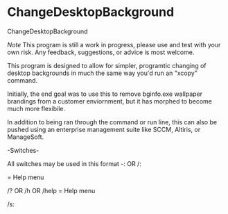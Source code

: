# ChangeDesktopBackground
ChangeDesktopBackground

*Note*  This program is still a work in progress, please use and test with your own risk.  Any feedback, suggestions, or advice is most welcome.

This program is designed to allow for simpler, programtic changing of desktop backgrounds in much the same way you'd run an "xcopy" command.

Initially, the end goal was to use this to remove bginfo.exe wallpaper brandings from a customer enviornment, but it has morphed to become much more flexibile.

In addition to being ran through the command or run line, this can also be pushed using an enterprise management suite like SCCM, Altiris, or ManageSoft.

-Switches-

All switches may be used in this format -<switch>:<value> OR /<switch>:<value>

<No Switches> = Help menu

/? OR /h OR /help = Help menu

/s:<style> = The style to set the background too. Blank values will use the "Fill" style.  Acceptable styles are: Titled, Centered, Stretched, Fit, Fill, Span (Windows 8 and higher).  Selecting "Span" on a Windows 7 device will result in a default value of "Fill" being used.

/p:<path to file> = The path to the desired wallpaper file.  Formats can be either .bmp or jpg.  If this value is not specified, a file titled wallpaper.bmp will be searched for in the same directory as the program.  If this file is found, it will be used for the background.  If not, an error code will be returned (1).

-Usage-
Running the program with no switches will display the help message.

To run, you must declare, at a minumun either a switch for background file path (-p), or a switch for style (-s).  You may also declare both.

ChangeDesktopBackground.exe                                           #Displays Help

ChangeDesktopBackground.exe -help                                     #Displays Help

ChangeDesktopBackground.exe /s:Span                                   #Searchs for wallpaper.bmp in the program's current directory and sets that as the background using the Span style (assuming Windows 8 or higher, otherwise Fill is used for Windows 7 (see above)).

ChangeDesktopBackground.exe /p:"C:\Users\Test Pics\Background.jpg"    #Sets the specified file as the background.  Since /s is not specified, the default style of "Fill" is used.

ChangeDesktopBackground.exe -p:"C:\NewBackground.bmp" -s:Centered     #Sets the specified file as the background and uses the "Centered" style.

-Testing-
This has currently been tested on the following platforms:
Windows 7
Windows 10
Future testing will occur on:
Windows 8.1
Server 2012, Server 2012 R2 (possibly)

-To Do List-
  1)Test on more devices and combinations.
  2)Optimize code as needed.
  3)Add support for web-based url's.

-Permissions-
This is free for all to use, modify, incorporate as needed.  Credit need not be given, though I certainly wouldn't be mad if you did in some way.  Please test thoroughly in a dev/test environment before using on any production machines or your own device.

-Thanks-
Special thanks to the answering poster of this StackOverflow question - http://stackoverflow.com/questions/1061678/change-desktop-wallpaper-using-code-in-net
The code was essential in creating the main worker class used in this programs.
